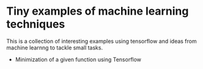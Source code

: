 # Tiny examples of machine learning techniques
This is a collection of interesting examples using tensorflow and ideas from machine learnng to tackle small tasks.

- Minimization of a given function using Tensorflow
